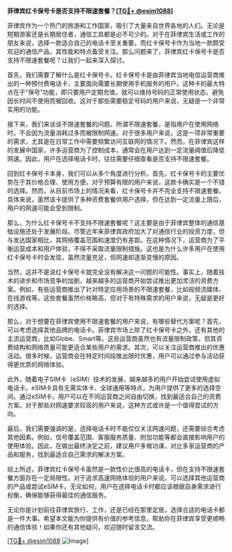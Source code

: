 **菲律宾红卡保号卡是否支持不限速套餐？[[TG💪+ @esim1088](https://t.me/s/esim1088)]**

菲律宾作为一个热门的旅游和工作国家，吸引了大量来自世界各地的人们。无论是短期游客还是长期居住者，通信工具都是必不可少的。对于在菲律宾生活或工作的朋友来说，选择一款适合自己的电话卡至关重要。而红卡保号卡作为当地一款颇受欢迎的通信产品，其性能和特点备受关注。那么问题来了，菲律宾红卡保号卡是否支持不限速套餐呢？让我们一起来深入探讨。

首先，我们需要了解什么是红卡保号卡。红卡保号卡是由菲律宾当地电信运营商推出的一种预付费电话卡，主要面向需要长期使用手机服务的用户。这种卡的最大特点在于“保号”功能，即只要用户定期充值，就可以维持号码的正常使用状态，避免因长时间不使用而被回收。这对于那些需要稳定号码的用户来说，无疑是一个非常实用的功能。

接下来，我们来谈谈不限速套餐的问题。所谓不限速套餐，是指用户在使用网络时，不会因为流量消耗过多而被限制网速。对于很多用户来说，这是一项非常重要的需求，尤其是在日常工作中需要频繁访问互联网的情况下。然而，在菲律宾这样的发展中国家，许多运营商为了控制成本，通常会在用户达到一定流量阈值后降低网速。因此，用户在选择电话卡时，往往需要仔细查看是否支持不限速套餐。

回到红卡保号卡本身，我们可以从多个角度进行分析。首先，红卡保号卡的主要优势在于其价格合理、使用方便。对于预算有限的用户来说，这款卡确实是一个不错的选择。然而，从目前市场上的情况来看，红卡保号卡并不完全支持不限速套餐。具体来说，虽然该卡提供了多种资费套餐供用户选择，但在达到一定流量上限后，用户的网速可能会受到限制。

那么，为什么红卡保号卡不支持不限速套餐呢？这主要是由于菲律宾整体的通信基础设施还处于发展阶段。尽管近年来菲律宾政府加大了对通信行业的投资力度，但与发达国家相比，其网络覆盖范围和速度仍有差距。在这种情况下，运营商为了平衡运营成本和用户体验，不得不采取流量限制措施。这也是为什么许多用户在使用红卡保号卡时会发现，虽然流量充足，但网速却逐渐变慢的原因。

当然，这并不是说红卡保号卡就完全没有解决这一问题的可能性。事实上，随着技术的进步和市场竞争的加剧，越来越多的运营商开始尝试推出更加灵活的资费方案。例如，有些运营商推出了针对特定应用场景的不限速套餐，比如视频流媒体、在线游戏等。这些套餐虽然价格略高，但对于有特殊需求的用户来说，无疑是更好的选择。

那么，对于想要在菲律宾使用不限速套餐的用户来说，有哪些替代方案呢？首先，可以考虑选择其他品牌的电话卡。菲律宾市场上除了红卡保号卡之外，还有其他的主流运营商，比如Globe、Smart等。这些运营商虽然也有流量限制政策，但其资费结构和网络质量可能更适合某些用户的需求。其次，可以关注运营商推出的优惠活动。很多时候，运营商会在特定时间段推出限时优惠，用户可以通过参与活动获得更优质的网络体验。

此外，随着电子SIM卡（eSIM）技术的发展，越来越多的用户开始尝试使用虚拟电话卡。eSIM卡具有无需实体卡、全球通用等特点，为用户提供了更多的选择空间。通过eSIM卡，用户可以在不同运营商之间自由切换，找到最适合自己的资费方案。对于那些对网速要求较高的用户来说，这种方式或许是一个值得尝试的方向。

最后，我们需要强调的是，选择电话卡时不能仅仅关注网速问题，还需要综合考虑其他因素。例如，信号覆盖范围、客服服务质量、附加功能等都会直接影响用户的使用体验。因此，在做出最终决定之前，建议用户多做功课，对比多家运营商的产品和服务，找到最适合自己需求的解决方案。

综上所述，菲律宾红卡保号卡虽然是一款性价比很高的电话卡，但在支持不限速套餐方面存在一定局限性。对于追求高速网络体验的用户来说，可以选择其他运营商的产品或尝试eSIM卡。无论如何，用户在选择电话卡时都应该根据自身需求进行权衡，确保能够获得最佳的通信服务。

无论你是计划前往菲律宾旅行、工作，还是已经在那里定居，选择合适的电话卡都是一件大事。希望本文能为你提供有价值的参考信息，帮助你在菲律宾享受更顺畅的通信体验！如果你还有其他疑问，欢迎随时留言交流。

[[TG💪+ @esim1088](https://t.me/s/esim1088) ![Image](https://i.postimg.cc/4NQfJmqS/Snipaste-2025-05-13-00-14-12.png)]